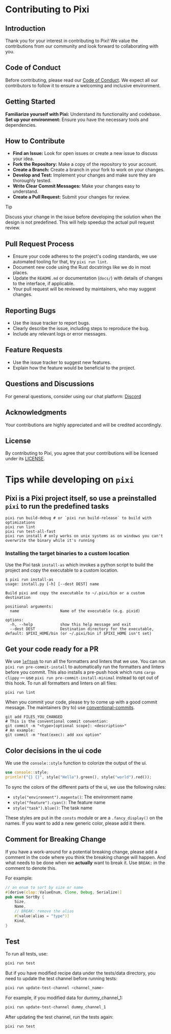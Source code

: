 # Contributing to Pixi
## Introduction
Thank you for your interest in contributing to Pixi! We value the contributions from our community and look forward to collaborating with you.

## Code of Conduct
Before contributing, please read our [Code of Conduct](https://github.com/prefix-dev/pixi/blob/main/CODE_OF_CONDUCT.md). We expect all our contributors to follow it to ensure a welcoming and inclusive environment.

## Getting Started
**Familiarize yourself with Pixi:** Understand its functionality and codebase.
**Set up your environment:** Ensure you have the necessary tools and dependencies.

## How to Contribute
- **Find an Issue:** Look for open issues or create a new issue to discuss your idea.
- **Fork the Repository:** Make a copy of the repository to your account.
- **Create a Branch:** Create a branch in your fork to work on your changes.
- **Develop and Test:** Implement your changes and make sure they are thoroughly tested.
- **Write Clear Commit Messages:** Make your changes easy to understand.
- **Create a Pull Request:** Submit your changes for review.

> [!TIP]
> Discuss your change in the issue before developing the solution when the design is not predefined.
> This will help speedup the actual pull request review.

## Pull Request Process
- Ensure your code adheres to the project's coding standards, we use automated tooling for that, try `pixi run lint`.
- Document new code using the Rust docstrings like we do in most places.
- Update the `README.md` or documentation (`docs/`) with details of changes to the interface, if applicable.
- Your pull request will be reviewed by maintainers, who may suggest changes.

## Reporting Bugs
- Use the issue tracker to report bugs.
- Clearly describe the issue, including steps to reproduce the bug.
- Include any relevant logs or error messages.

## Feature Requests
- Use the issue tracker to suggest new features.
- Explain how the feature would be beneficial to the project.

## Questions and Discussions
For general questions, consider using our chat platform: [Discord](https://discord.gg/kKV8ZxyzY4)

## Acknowledgments
Your contributions are highly appreciated and will be credited accordingly.

## License
By contributing to Pixi, you agree that your contributions will be licensed under its [LICENSE](https://github.com/prefix-dev/pixi/blob/main/LICENSE).

# Tips while developing on `pixi`

## Pixi is a Pixi project itself, so use a preinstalled `pixi` to run the predefined tasks
```shell
pixi run build-debug # or `pixi run build-release` to build with optimizations
pixi run lint
pixi run test-all-fast
pixi run install # only works on unix systems as on windows you can't overwrite the binary while it's running
```

### Installing the target binaries to a custom location

Use the Pixi task `install-as` which invokes a python script to build the project and copy the executable to a custom location.
```shell
$ pixi run install-as
usage: install.py [-h] [--dest DEST] name

Build pixi and copy the executable to ~/.pixi/bin or a custom destination

positional arguments:
  name                  Name of the executable (e.g. pixid)

options:
  -h, --help            show this help message and exit
  --dest DEST           Destination directory for the executable, default: $PIXI_HOME/bin (or ~/.pixi/bin if $PIXI_HOME isn't set)
```

## Get your code ready for a PR
We use [`leftook`](https://lefthook.dev/) to run all the formatters and linters that we use.
You can run `pixi run pre-commit-install` to automatically run the formatters and linters before you commit.
This also installs a pre-push hook which runs `cargo clippy` —
use `pixi run pre-commit-install-minimal` instead to opt out of this hook.
To run all formatters and linters on all files:

```shell
pixi run lint
```

When you commit your code, please try to come up with a good commit message.
The maintainers (try to) use [conventional-commits](https://www.conventionalcommits.org/en/v1.0.0/).
```shell
git add FILES_YOU_CHANGED
# This is the conventional commit convention:
git commit -m "<type>[optional scope]: <description>"
# An example:
git commit -m "feat(exec): add xxx option"
```

## Color decisions in the ui code
We use the `console::style` function to colorize the output of the ui.
```rust
use console::style;
println!("{} {}", style("Hello").green(), style("world").red());
```

To sync the colors of the different parts of the ui, we use the following rules:
- `style("environment").magenta()`: The environment name
- `style("feature").cyan()`: The feature name
- `style("task").blue()`: The task name

These styles are put in the `consts` module or are a `.fancy_display()` on the names. If you want to add a new generic color, please add it there.


## Comment for Breaking Change
If you have a work-around for a potential breaking change, please add a comment in the code where you think the breaking change will happen. And what needs to be done when we **actually** want to break it. Use `BREAK:` in the comment to denote this.

For example:
```rust
// an enum to sort by size or name
#[derive(clap::ValueEnum, Clone, Debug, Serialize)]
pub enum SortBy {
    Size,
    Name,
    // BREAK: remove the alias
    #[value(alias = "type")]
    Kind,
}
```
## Test

To run all tests, use:
```bash
pixi run test
```
But if you have modified recipe data under the tests/data directory, you need to update the test channel before running tests:
```bash
pixi run update-test-channel <channel_name>
```
For example, if you modified data for dummy_channel_1:
```bash
pixi run update-test-channel dummy_channel_1
```
After updating the test channel, run the tests again:
```
pixi run test
```
